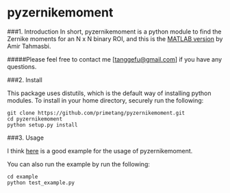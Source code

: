pyzernikemoment
===============

###1. Introduction
In short, pyzernikemoment is a python module to find the Zernike moments for an N x N binary ROI, and this is the [MATLAB version](http://www.mathworks.com/matlabcentral/fileexchange/38900-zernike-moments) by Amir Tahmasbi.

#####Please feel free to contact me [tanggefu@gmail.com] if you have any questions.

###2. Install

This package uses distutils, which is the default way of installing python modules. To install in your home directory, securely run the following:
```
git clone https://github.com/primetang/pyzernikemoment.git
cd pyzernikemoment
python setup.py install
```

###3. Usage

I think [here](https://github.com/primetang/pyzernikemoment/tree/master/example) is a good example for the usage of pyzernikemoment.

You can also run the example by run the following:
```
cd example
python test_example.py
```

